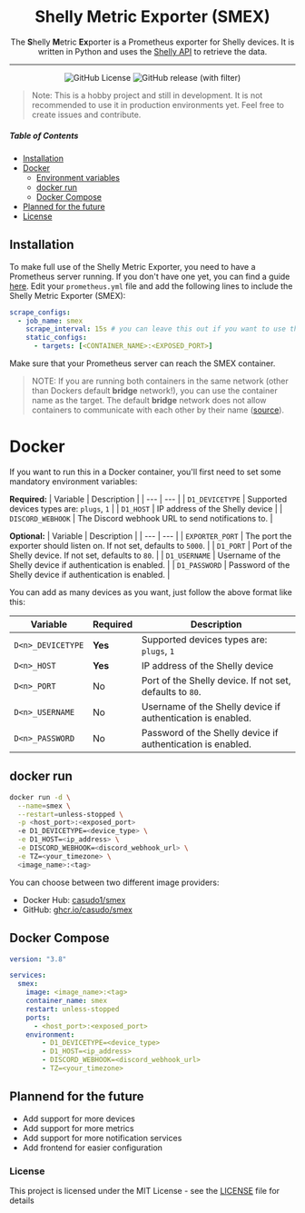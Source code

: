 <div align="center">
  <h1>Shelly Metric Exporter (SMEX)</h1>
  The <b>S</b>helly <b>M</b>etric <b>Ex</b>porter is a Prometheus exporter for Shelly devices. It is written in Python and uses the <a href="https://shelly-api-docs.shelly.cloud/">Shelly API</a> to retrieve the data.

  ---

  <!-- Placeholder for badges -->
  ![GitHub License](https://img.shields.io/github/license/casudo/Shelly-Metric-Exporter) ![GitHub release (with filter)](https://img.shields.io/github/v/release/casudo/Shelly-Metric-Exporter)
</div>

> Note: This is a hobby project and still in development. It is not recommended to use it in production environments yet. Feel free to create issues and contribute.

##### Table of Contents
- [Installation](#installation)
- [Docker](#docker)
  - [Environment variables](#environment-variables)
  - [docker run](#docker-run)
  - [Docker Compose](#docker-compose)
- [Planned for the future](#planned-for-the-future)
- [License](#license)

## Installation
To make full use of the Shelly Metric Exporter, you need to have a Prometheus server running. If you don't have one yet, you can find a guide [here](https://prometheus.io/docs/prometheus/latest/getting_started/). Edit your `prometheus.yml` file and add the following lines to include the Shelly Metric Exporter (SMEX):
```yaml
scrape_configs:
  - job_name: smex
    scrape_interval: 15s # you can leave this out if you want to use the default value
    static_configs:
      - targets: [<CONTAINER_NAME>:<EXPOSED_PORT>]
```

Make sure that your Prometheus server can reach the SMEX container.  
> NOTE: If you are running both containers in the same network (other than Dockers default **bridge** network!), you can use the container name as the target.
> The default **bridge** network does not allow containers to communicate with each other by their name ([source](https://docs.docker.com/network/drivers/bridge/#connect-a-container-to-the-default-bridge-network)).

# Docker
If you want to run this in a Docker container, you'll first need to set some mandatory environment variables:  

**Required:**
| Variable |  Description |
| --- | --- |
| `D1_DEVICETYPE` | Supported devices types are: `plugs`, `1` |
| `D1_HOST` | IP address of the Shelly device |
| `DISCORD_WEBHOOK` | The Discord webhook URL to send notifications to. |

**Optional:**
| Variable |  Description |
| --- | --- |
| `EXPORTER_PORT` | The port the exporter should listen on. If not set, defaults to `5000`. |
| `D1_PORT` | Port of the Shelly device. If not set, defaults to `80`. |
| `D1_USERNAME` | Username of the Shelly device if authentication is enabled. |
| `D1_PASSWORD` | Password of the Shelly device if authentication is enabled. |


You can add as many devices as you want, just follow the above format like this:  

| Variable | Required | Description |
| --- | --- | --- |
| `D<n>_DEVICETYPE` | **Yes** | Supported devices types are: `plugs`, `1` |
| `D<n>_HOST` | **Yes** | IP address of the Shelly device |
| `D<n>_PORT` | No | Port of the Shelly device. If not set, defaults to `80`. |
| `D<n>_USERNAME` | No | Username of the Shelly device if authentication is enabled. |
| `D<n>_PASSWORD` | No | Password of the Shelly device if authentication is enabled. |

## docker run
```bash
docker run -d \
  --name=smex \
  --restart=unless-stopped \
  -p <host_port>:<exposed_port>
  -e D1_DEVICETYPE=<device_type> \
  -e D1_HOST=<ip_address> \
  -e DISCORD_WEBHOOK=<discord_webhook_url> \
  -e TZ=<your_timezone> \
  <image_name>:<tag>
```

You can choose between two different image providers:
- Docker Hub: [casudo1/smex]()
- GitHub: [ghcr.io/casudo/smex]()

## Docker Compose
```yaml
version: "3.8"

services:
  smex:
    image: <image_name>:<tag>
    container_name: smex
    restart: unless-stopped
    ports:
      - <host_port>:<exposed_port>
    environment:
        - D1_DEVICETYPE=<device_type>
        - D1_HOST=<ip_address>
        - DISCORD_WEBHOOK=<discord_webhook_url>
        - TZ=<your_timezone>
```

## Plannend for the future
- Add support for more devices
- Add support for more metrics
- Add support for more notification services
- Add frontend for easier configuration

### License
This project is licensed under the MIT License - see the [LICENSE](LICENSE) file for details